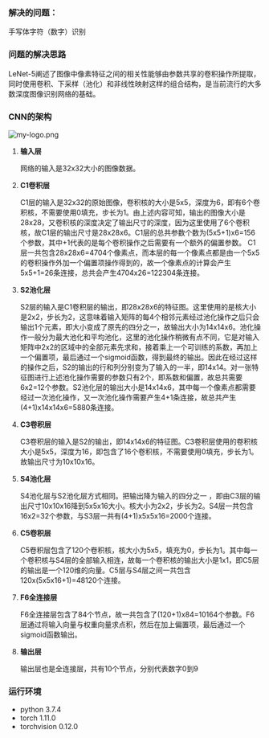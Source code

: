 
### 解决的问题：
手写体字符（数字）识别
### 问题的解决思路


LeNet-5阐述了图像中像素特征之间的相关性能够由参数共享的卷积操作所提取，同时使用卷积、下采样（池化）和非线性映射这样的组合结构，是当前流行的大多数深度图像识别网络的基础。
### CNN的架构
![my-logo.png](https://img-blog.csdn.net/20141208104822281?watermark/2/text/aHR0cDovL2Jsb2cuY3Nkbi5uZXQveHVhbnl1YW5zZW4=/font/5a6L5L2T/fontsize/400/fill/I0JBQkFCMA==/dissolve/70/gravity/Center)
1. **输入层**
   
    网络的输入是32x32大小的图像数据。

2. **C1卷积层**
   
    C1层的输入是32x32的原始图像，卷积核的大小是5x5，深度为6，即有6个卷积核，不需要使用0填充，步长为1。由上述内容可知，输出的图像大小是28x28，又卷积核的深度决定了输出尺寸的深度，因为这里使用了6个卷积核，故C1层的输出尺寸是28x28x6。C1层的总共参数个数为(5x5+1)x6=156个参数，其中+1代表的是每个卷积操作之后需要有一个额外的偏置参数。 C1层一共包含28x28x6=4704个像素点，而本层的每一个像素点都是由一个5x5的卷积操作外加一个偏置项操作得到的，故一个像素点的计算会产生5x5+1=26条连接，总共会产生4704x26=122304条连接。
   
3. **S2池化层**
   
    S2层的输入是C1卷积层的输出，即28x28x6的特征图。这里使用的是核大小是2x2，步长为2，这意味着输入矩阵的每4个相邻元素经过池化操作之后只会输出1个元素，即大小变成了原先的四分之一，故输出大小为14x14x6。池化操作一般分为最大池化和平均池化，这里的池化操作稍微有点不同，它是对输入矩阵中2x2的区域中的全部元素先求和，接着乘上一个可训练的系数，再加上一个偏置项，最后通过一个sigmoid函数，得到最终的输出。因此在经过这样的操作之后，S2的输出的行和列分别变为了输入的一半，即14x14。对一张特征图进行上述池化操作需要的参数只有2个，即系数和偏置，故总共需要6x2=12个参数。S2池化层的输出大小是14x14x6，其中每一个像素点都需要经过一次池化操作，又一次池化操作需要产生4+1条连接，故总共产生(4+1)x14x14x6=5880条连接。

4. **C3卷积层**
   
   C3卷积层的输入是S2的输出，即14x14x6的特征图。C3卷积层使用的卷积核大小是5x5，深度为16，即包含了16个卷积核，不需要使用0填充，步长为1。故输出尺寸为10x10x16。

5. **S4池化层**
   
   S4池化层与S2池化层方式相同。把输出降为输入的四分之一 ，即由C3层的输出尺寸10x10x16降到5x5x16大小。核大小为2x2，步长为2。S4层一共包含16x2=32个参数，与S3层一共有(4+1)x5x5x16=2000个连接。

6. **C5卷积层**
   
    C5卷积层包含了120个卷积核，核大小为5x5，填充为0，步长为1。其中每一个卷积核与S4层的全部输入相连，故每一个卷积核的输出大小是1x1，即C5层的输出是一个120维的向量。C5层与S4层之间一共包含120x(5x5x16+1)=48120个连接。
   
7. **F6全连接层**
   
    F6全连接层包含了84个节点，故一共包含了(120+1)x84=10164个参数。F6层通过将输入向量与权重向量求点积，然后在加上偏置项，最后通过一个sigmoid函数输出。
8. **输出层**

    输出层也是全连接层，共有10个节点，分别代表数字0到9

### 运行环境
+ python 3.7.4
+ torch 1.11.0
+ torchvision 0.12.0

